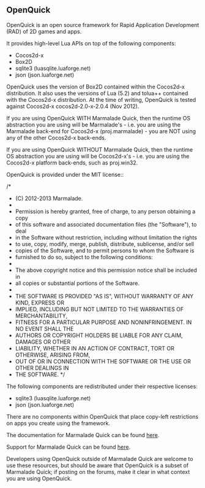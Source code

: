 OpenQuick
---------

OpenQuick is an open source framework for Rapid Application Development (RAD)
of 2D games and apps.

It provides high-level Lua APIs on top of the following components:

- Cocos2d-x
- Box2D
- sqlite3 (luasqlite.luaforge.net)
- json (json.luaforge.net)

OpenQuick uses the version of Box2D contained within the Cocos2d-x
distribution. It also uses the versions of Lua (5.2) and tolua++ contained with
the Cocos2d-x distribution. At the time of writing, OpenQuick is tested against
Cocos2d-x cocos2d-2.0-x-2.0.4 (Nov 2012).

If you are using OpenQuick WITH Marmalade Quick, then the runtime OS
abstraction you are using will be Marmalade's - i.e. you are using the
Marmalade back-end for Cocos2d-x (proj.marmalade) - you are NOT using any of
the other Cocos2d-x back-ends.

If you are using OpenQuick WITHOUT Marmalade Quick, then the runtime OS
abstraction you are using will be Cocos2d-x's - i.e. you are using the
Cocos2d-x platform back-ends, such as proj.win32.

OpenQuick is provided under the MIT license::

  /*
   * (C) 2012-2013 Marmalade.
   *
   * Permission is hereby granted, free of charge, to any person obtaining a copy
   * of this software and associated documentation files (the "Software"), to deal
   * in the Software without restriction, including without limitation the rights
   * to use, copy, modify, merge, publish, distribute, sublicense, and/or sell
   * copies of the Software, and to permit persons to whom the Software is
   * furnished to do so, subject to the following conditions:
   *
   * The above copyright notice and this permission notice shall be included in
   * all copies or substantial portions of the Software.
   *
   * THE SOFTWARE IS PROVIDED "AS IS", WITHOUT WARRANTY OF ANY KIND, EXPRESS OR
   * IMPLIED, INCLUDING BUT NOT LIMITED TO THE WARRANTIES OF MERCHANTABILITY,
   * FITNESS FOR A PARTICULAR PURPOSE AND NONINFRINGEMENT. IN NO EVENT SHALL THE
   * AUTHORS OR COPYRIGHT HOLDERS BE LIABLE FOR ANY CLAIM, DAMAGES OR OTHER
   * LIABILITY, WHETHER IN AN ACTION OF CONTRACT, TORT OR OTHERWISE, ARISING FROM,
   * OUT OF OR IN CONNECTION WITH THE SOFTWARE OR THE USE OR OTHER DEALINGS IN
   * THE SOFTWARE.
   */

The following components are redistributed under their respective licenses:

- sqlite3 (luasqlite.luaforge.net)
- json (json.luaforge.net)

There are no components within OpenQuick that place copy-left restrictions on
apps you create using the framework.

The documentation for Marmalade Quick can be found [here](http://docs.madewithmarmalade.com/display/MD/Marmalade+Quick).

Support for Marmalade Quick can be found [here](https://answers.madewithmarmalade.com/spaces/92/index.html).

Developers using OpenQuick outside of Marmalade Quick are welcome to use these
resources, but should be aware that OpenQuick is a subset of Marmalade Quick;
if posting on the forums, make it clear in what context you are using
OpenQuick.
